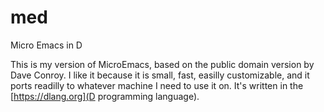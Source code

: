 med
===

Micro Emacs in D

This is my version of MicroEmacs, based on the public
domain version by Dave Conroy. I like it because it is
small, fast, easilly customizable, and it ports readilly
to whatever machine I need to use it on. It's written
in the [https://dlang.org](D programming language).

